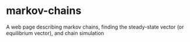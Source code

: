 # markov-chains
A web page describing markov chains, finding the steady-state vector (or equilibrium vector), and chain simulation
